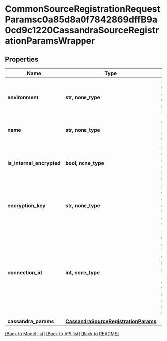 # CommonSourceRegistrationRequestParamsc0a85d8a0f7842869dffB9a0cd9c1220CassandraSourceRegistrationParamsWrapper


## Properties
Name | Type | Description | Notes
------------ | ------------- | ------------- | -------------
**environment** | **str, none_type** | Specifies the environment type of the Protection Source. | 
**name** | **str, none_type** | A user specified name for this source. | [optional] 
**is_internal_encrypted** | **bool, none_type** | Specifies if credentials are encrypted by internal key. | [optional] 
**encryption_key** | **str, none_type** | Specifies the key that user has encrypted the credential with. | [optional] 
**connection_id** | **int, none_type** | Specifies the id of the connection from where this source is reachable. This should only be set for a source being registered by a tenant user. | [optional] 
**cassandra_params** | [**CassandraSourceRegistrationParams**](CassandraSourceRegistrationParams.md) |  | [optional] 

[[Back to Model list]](../README.md#documentation-for-models) [[Back to API list]](../README.md#documentation-for-api-endpoints) [[Back to README]](../README.md)


